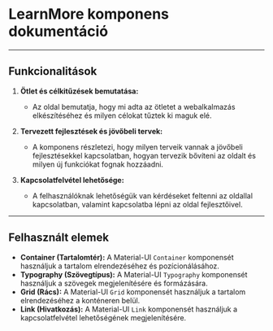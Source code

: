 # LearnMore komponens dokumentáció

---

## Funkcionalitások

1. **Ötlet és célkitűzések bemutatása:**
   - Az oldal bemutatja, hogy mi adta az ötletet a webalkalmazás elkészítéséhez és milyen célokat tűztek ki maguk elé.
   
2. **Tervezett fejlesztések és jövőbeli tervek:**
   - A komponens részletezi, hogy milyen terveik vannak a jövőbeli fejlesztésekkel kapcsolatban, hogyan tervezik bővíteni az oldalt és milyen új funkciókat fognak hozzáadni.
   
3. **Kapcsolatfelvétel lehetősége:**
   - A felhasználóknak lehetőségük van kérdéseket feltenni az oldallal kapcsolatban, valamint kapcsolatba lépni az oldal fejlesztőivel.

---

## Felhasznált elemek

- **Container (Tartalomtér):** A Material-UI `Container` komponensét használjuk a tartalom elrendezéséhez és pozícionálásához.
- **Typography (Szövegtípus):** A Material-UI `Typography` komponensét használjuk a szövegek megjelenítésére és formázására.
- **Grid (Rács):** A Material-UI `Grid` komponensét használjuk a tartalom elrendezéséhez a konténeren belül.
- **Link (Hivatkozás):** A Material-UI `Link` komponensét használjuk a kapcsolatfelvétel lehetőségének megjelenítésére.


